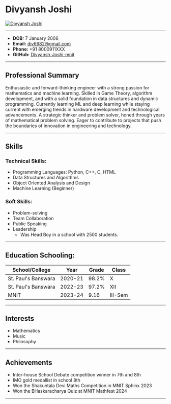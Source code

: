
# Divyansh Joshi
[![Divyansh Joshi](https://media.licdn.com/dms/image/D4D03AQGhDQW9VuxxbQ/profile-displayphoto-shrink_200_200/0/1694232728083?e=2147483647&v=beta&t=FScSkeuHJbq2HDzDPvwBbMhOyoDM-YPFpefXnZYyjsU)](https://github.com/Divyansh-Joshi-mnit)
- - -
 - **DOB:** 7 January 2006
 - **Email:** div6982@gmail.com 
 - **Phone:** +91 8000911XXX
 - **GitHub:** [Divyansh-Joshi-mnit](https://github.com/Divyansh-Joshi-mnit)
- - -
## Professional Summary

Enthusiastic and forward-thinking engineer with a strong passion for mathematics and machine learning. Skilled in Game Theory, algorithm development, and with a solid foundation in data structures and dynamic programming. Currently learning ML and deep learning while staying current with emerging trends in hardware development and technological advancements. A strategic thinker and problem solver, honed through years of mathematical problem solving. Eager to contribute to projects that push the boundaries of innovation in engineering and technology.
- - -
## Skills

### Technical Skills:

- Programming Languages: Python, C++, C, HTML
- Data Structures and Algorithms
- Object Oriented Analysis and Design
- Machine Learning (Beginner)

### Soft Skills:

- Problem-solving
- Team Collaboration
- Public Speaking
- Leadership
  - Was Head Boy in a school with 2500 students.
- - - 
## Education Schooling:

| School/College | Year | Grade | Class |
| --- | --- | --- | --- |
| St. Paul's Banswara | 2020-21 | 98.2% | X |
| St. Paul's Banswara | 2022-23 | 97.2% | XII |
| MNIT | 2023-24 | 9.16 | III-Sem |
- - -
## Interests

- Mathematics
- Music
- Philosophy
- - -
## Achievements

- Inter-house School Debate competition winner in 7th and 8th
- IMO gold medallist in school 8th
- Won the Shakuntala Devi Maths Competition in MNIT Sphinx 2023
- Won the BHaskaracharya Quiz at MNIT Mathfest 2024
- - -
